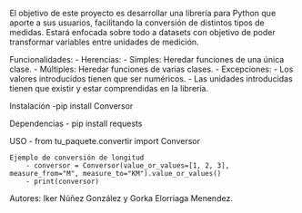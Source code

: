 El objetivo de este proyecto es desarrollar una librería para Python que aporte a sus usuarios, facilitando la conversión de distintos tipos de medidas. Estará enfocada sobre todo a datasets con objetivo de poder transformar variables entre unidades de medición.

Funcionalidades:
    - Herencias:
        - Simples: Heredar funciones de una única clase.
        - Múltiples: Heredar funciones de varias clases.
    - Excepciones:
        - Los valores introducidos tienen que ser numéricos.
        - Las unidades introducidas tienen que existir y estar comprendidas en la librería.

Instalación
    -pip install Conversor

Dependencias
    - pip install requests

USO
    - from tu_paquete.convertir import Conversor

    Ejemplo de conversión de longitud
        - conversor = Conversor(value_or_values=[1, 2, 3], measure_from="M", measure_to="KM").value_or_values()
        - print(conversor)

Autores: Iker Núñez González y Gorka Elorriaga Menendez.